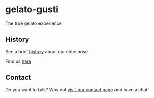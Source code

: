 # gelato-gusti

The true gelato experience

## History

See a brief [history](history.md) about our enterprise

Find us [here](./location.md)

## Contact

Do you want to talk? Why not [visit our contact page](ContactPage.md) and have a chat!
